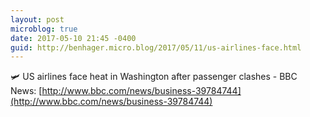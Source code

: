 ```yaml
---
layout: post
microblog: true
date: 2017-05-10 21:45 -0400
guid: http://benhager.micro.blog/2017/05/11/us-airlines-face.html
---
```

🛩 US airlines face heat in Washington after passenger clashes - BBC News: [http://www.bbc.com/news/business-39784744](http://www.bbc.com/news/business-39784744)
